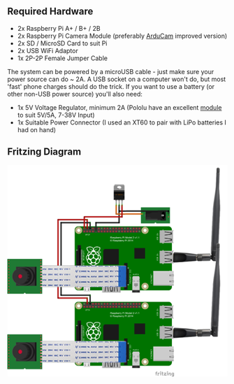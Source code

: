 ## Required Hardware
* 2x Raspberry Pi A+ / B+ / 2B
* 2x Raspberry Pi Camera Module (preferably [ArduCam](http://www.arducam.com/raspberry-pi-camera-rev-c-improves-optical-performance/) improved version)
* 2x SD / MicroSD Card to suit Pi
* 2x USB WiFi Adaptor
* 1x 2P-2P Female Jumper Cable

The system can be powered by a microUSB cable - just make sure your power source can do ~ 2A. A USB socket on a computer won't do, but most 'fast' phone charges should do the trick. If you want to use a battery (or other non-USB power source) you'll also need:
* 1x 5V Voltage Regulator, minimum 2A (Pololu have an excellent [module](https://www.pololu.com/product/2851) to suit 5V/5A, 7-38V Input)
* 1x Suitable Power Connector (I used an XT60 to pair with LiPo batteries I had on hand)

## Fritzing Diagram
![Diagram](PrototypeHardware.png "This is the diagram")

